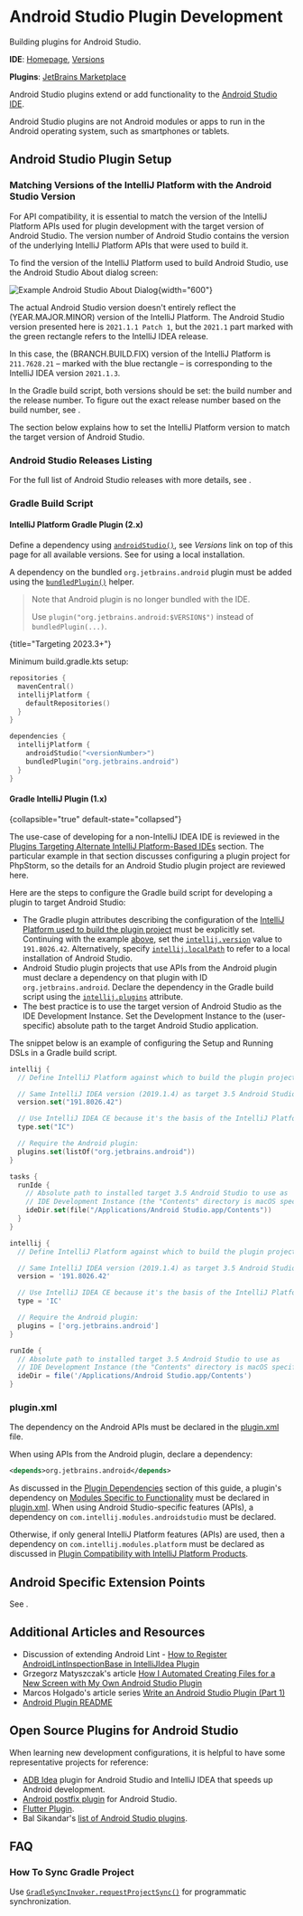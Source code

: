 <!-- Copyright 2000-2024 JetBrains s.r.o. and contributors. Use of this source code is governed by the Apache 2.0 license. -->

# Android Studio Plugin Development

<link-summary>Building plugins for Android Studio.</link-summary>

<tldr>

**IDE**: [Homepage](https://developer.android.com/studio), [Versions](#android-studio-releases-listing)

**Plugins**: [JetBrains Marketplace](https://plugins.jetbrains.com/androidstudio)

</tldr>

Android Studio plugins extend or add functionality to the [Android Studio IDE](https://developer.android.com/studio).

Android Studio plugins are not Android modules or apps to run in the Android operating system, such as smartphones or tablets.

## Android Studio Plugin Setup

### Matching Versions of the IntelliJ Platform with the Android Studio Version

For API compatibility, it is essential to match the version of the IntelliJ Platform APIs used for plugin development with the target version of Android Studio.
The version number of Android Studio contains the version of the underlying IntelliJ Platform APIs that were used to build it.

To find the version of the IntelliJ Platform used to build Android Studio, use the Android Studio <control>About</control> dialog screen:

![Example Android Studio About Dialog](android_studio_build.png){width="600"}

The actual Android Studio version doesn't entirely reflect the (YEAR.MAJOR.MINOR) version of the IntelliJ Platform.
The Android Studio version presented here is `2021.1.1 Patch 1`, but the `2021.1` part marked with the green rectangle refers to the IntelliJ IDEA release.

In this case, the (BRANCH.BUILD.FIX) version of the IntelliJ Platform is `211.7628.21` – marked with the blue rectangle – is corresponding to the IntelliJ IDEA version `2021.1.3`.

In the Gradle build script, both versions should be set: the build number and the release number.
To figure out the exact release number based on the build number, see [](android_studio_releases_list.md).

The [](#gradle-build-script) section below explains how to set the IntelliJ Platform version to match the target version of Android Studio.

### Android Studio Releases Listing

For the full list of Android Studio releases with more details, see [](android_studio_releases_list.md).

### Gradle Build Script

#### IntelliJ Platform Gradle Plugin (2.x)

Define a dependency using [`androidStudio()`](tools_intellij_platform_gradle_plugin_dependencies_extension.md), see _Versions_ link on top of this page for all available versions.
See [](tools_intellij_platform_gradle_plugin.md#dependenciesLocalPlatform) for using a local installation.

A dependency on the bundled `org.jetbrains.android` plugin must be added using the [`bundledPlugin()`](tools_intellij_platform_gradle_plugin_dependencies_extension.md#plugins) helper.

> Note that Android plugin is no longer bundled with the IDE.
>
> Use `plugin("org.jetbrains.android:$VERSION$")` instead of `bundledPlugin(...)`.
>
{title="Targeting 2023.3+"}

Minimum <path>build.gradle.kts</path> setup:

```kotlin
repositories {
  mavenCentral()
  intellijPlatform {
    defaultRepositories()
  }
}

dependencies {
  intellijPlatform {
    androidStudio("<versionNumber>")
    bundledPlugin("org.jetbrains.android")
  }
}
```

#### Gradle IntelliJ Plugin (1.x)

{collapsible="true" default-state="collapsed"}

The use-case of developing for a non-IntelliJ IDEA IDE is reviewed in the [Plugins Targeting Alternate IntelliJ Platform-Based IDEs](dev_alternate_products.md#gradle1) section.
The particular example in that section discusses configuring a plugin project for PhpStorm, so the details for an Android Studio plugin project are reviewed here.

Here are the steps to configure the Gradle build script for developing a plugin to target Android Studio:

* The Gradle plugin attributes describing the configuration of the [IntelliJ Platform used to build the plugin project](configuring_plugin_project.md#intellij平台配置) must be explicitly set.
  Continuing with the example [above](#matching-versions-of-the-intellij-platform-with-the-android-studio-version), set the [`intellij.version`](tools_gradle_intellij_plugin.md#intellij-extension-version) value to `191.8026.42`.
  Alternatively, specify [`intellij.localPath`](tools_gradle_intellij_plugin.md#intellij-extension-localpath) to refer to a local installation of Android Studio.
* Android Studio plugin projects that use APIs from the Android plugin must declare a dependency on that plugin with ID `org.jetbrains.android`.
  Declare the dependency in the Gradle build script using the [`intellij.plugins`](tools_gradle_intellij_plugin.md#intellij-extension-plugins) attribute.
* The best practice is to use the target version of Android Studio as the IDE Development Instance.
  Set the Development Instance to the (user-specific) absolute path to the target Android Studio application.

The snippet below is an example of configuring the Setup and Running DSLs in a Gradle build script.

<tabs>
<tab title="Kotlin">

```kotlin
intellij {
  // Define IntelliJ Platform against which to build the plugin project.

  // Same IntelliJ IDEA version (2019.1.4) as target 3.5 Android Studio:
  version.set("191.8026.42")

  // Use IntelliJ IDEA CE because it's the basis of the IntelliJ Platform:
  type.set("IC")

  // Require the Android plugin:
  plugins.set(listOf("org.jetbrains.android"))
}

tasks {
  runIde {
    // Absolute path to installed target 3.5 Android Studio to use as
    // IDE Development Instance (the "Contents" directory is macOS specific):
    ideDir.set(file("/Applications/Android Studio.app/Contents"))
  }
}
```

</tab>
<tab title="Groovy">

```groovy
intellij {
  // Define IntelliJ Platform against which to build the plugin project.

  // Same IntelliJ IDEA version (2019.1.4) as target 3.5 Android Studio:
  version = '191.8026.42'

  // Use IntelliJ IDEA CE because it's the basis of the IntelliJ Platform:
  type = 'IC'

  // Require the Android plugin:
  plugins = ['org.jetbrains.android']
}

runIde {
  // Absolute path to installed target 3.5 Android Studio to use as
  // IDE Development Instance (the "Contents" directory is macOS specific):
  ideDir = file('/Applications/Android Studio.app/Contents')
}
```

</tab>
</tabs>

### plugin.xml

The dependency on the Android APIs must be declared in the <path>[plugin.xml](plugin_configuration_file.md)</path> file.

When using APIs from the Android plugin, declare a dependency:

```xml
<depends>org.jetbrains.android</depends>
```

As discussed in the [Plugin Dependencies](plugin_compatibility.md#declaring-plugin-dependencies) section of this guide, a plugin's dependency on [Modules Specific to Functionality](plugin_compatibility.md#modules-specific-to-functionality) must be declared in <path>[plugin.xml](plugin_configuration_file.md)</path>.
When using Android Studio-specific features (APIs), a dependency on `com.intellij.modules.androidstudio` must be declared.

Otherwise, if only general IntelliJ Platform features (APIs) are used, then a dependency on `com.intellij.modules.platform` must be declared as discussed in [Plugin Compatibility with IntelliJ Platform Products](plugin_compatibility.md).

## Android Specific Extension Points

See [](android_plugin_extension_point_list.md).

## Additional Articles and Resources

* Discussion of extending Android Lint - [How to Register AndroidLintInspectionBase in IntelliJIdea Plugin](https://intellij-support.jetbrains.com/hc/en-us/community/posts/360005018559-How-to-register-AndroidLintInspectionBase-in-IntellijIdea-Plugin)
* Grzegorz Matyszczak's article [How I Automated Creating Files for a New Screen with My Own Android Studio Plugin](https://proandroiddev.com/how-i-automated-creating-files-for-a-new-screen-with-my-own-android-studio-plugin-5d54b14ba6fa)
* Marcos Holgado's article series [Write an Android Studio Plugin (Part 1)](https://proandroiddev.com/write-an-android-studio-plugin-part-1-creating-a-basic-plugin-af956c4f8b50)
* [Android Plugin README](https://github.com/JetBrains/android#contents)

## Open Source Plugins for Android Studio

When learning new development configurations, it is helpful to have some representative projects for reference:

* [ADB Idea](https://github.com/pbreault/adb-idea) plugin for Android Studio and IntelliJ IDEA that speeds up Android development.
* [Android postfix plugin](https://github.com/takahirom/android-postfix-plugin) for Android Studio.
* [Flutter Plugin](https://github.com/flutter/flutter-intellij).
* Bal Sikandar's [list of Android Studio plugins](https://github.com/balsikandar/Android-Studio-Plugins).

## FAQ

### How To Sync Gradle Project

Use [`GradleSyncInvoker.requestProjectSync()`](%gh-ij-android%/project-system-gradle/src/com/android/tools/idea/gradle/project/sync/GradleSyncInvoker.kt) for programmatic synchronization.
